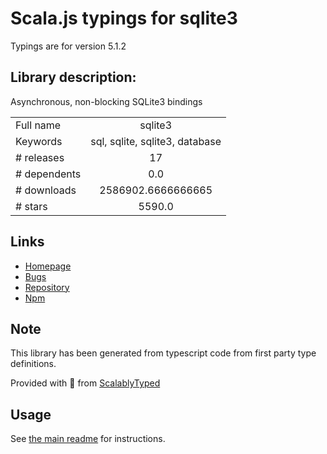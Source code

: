 
# Scala.js typings for sqlite3

Typings are for version 5.1.2

## Library description:
Asynchronous, non-blocking SQLite3 bindings

|                    |                 |
| ------------------ | :-------------: |
| Full name          | sqlite3 |
| Keywords           | sql, sqlite, sqlite3, database |
| # releases         | 17 |
| # dependents       | 0.0 |
| # downloads        | 2586902.6666666665 |
| # stars            | 5590.0 |

## Links
- [Homepage](https://github.com/TryGhost/node-sqlite3)
- [Bugs](https://github.com/TryGhost/node-sqlite3/issues)
- [Repository](https://github.com/TryGhost/node-sqlite3)
- [Npm](https://www.npmjs.com/package/sqlite3)
    


## Note
This library has been generated from typescript code from first party type definitions.

Provided with :purple_heart: from [ScalablyTyped](https://github.com/oyvindberg/ScalablyTyped)

## Usage
See [the main readme](../../readme.md) for instructions.


